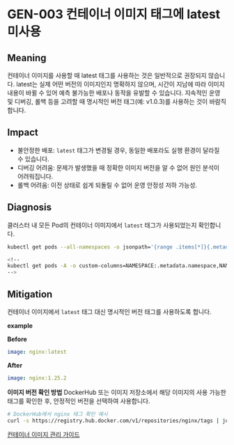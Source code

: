 # GEN-003 컨테이너 이미지 태그에 latest 미사용

## Meaning
컨테이너 이미지를 사용할 때 latest 태그를 사용하는 것은 일반적으로 권장되지 않습니다.
latest는 실제 어떤 버전의 이미지인지 명확하지 않으며, 시간이 지남에 따라 이미지 내용이 바뀔 수 있어 예측 불가능한 배포나 동작을 유발할 수 있습니다.
지속적인 운영 및 디버깅, 롤백 등을 고려할 때 명시적인 버전 태그(예: v1.0.3)를 사용하는 것이 바람직합니다.

## Impact
- 불안정한 배포: ```latest``` 태그가 변경될 경우, 동일한 배포라도 실행 환경이 달라질 수 있습니다.
- 디버깅 어려움: 문제가 발생했을 때 정확한 이미지 버전을 알 수 없어 원인 분석이 어려워집니다.
- 롤백 어려움: 이전 상태로 쉽게 되돌릴 수 없어 운영 안정성 저하 가능성.

## Diagnosis
클러스터 내 모든 Pod의 컨테이너 이미지에서 ```latest``` 태그가 사용되었는지 확인합니다.
```bash
kubectl get pods --all-namespaces -o jsonpath='{range .items[*]}{.metadata.namespace}{"\t"}{.metadata.name}{"\t"}{range .spec.containers[*]}{.name}{"\t"}{.image}{"\n"}{end}{end}' | grep ':latest'

<!--
kubectl get pods -A -o custom-columns=NAMESPACE:.metadata.namespace,NAME:.metadata.name,IMAGE:.spec.containers[*].image | awk 'NR==1 || $3 ~ /:latest/'
-->
```
## Mitigation
컨테이너 이미지에서 ```latest``` 태그 대신 명시적인 버전 태그를 사용하도록 합니다.

**example**

**Before**
```yaml
image: nginx:latest
```

**After**
```yaml
image: nginx:1.25.2
```

**이미지 버전 확인 방법**
DockerHub 또는 이미지 저장소에서 해당 이미지의 사용 가능한 태그를 확인한 후, 안정적인 버전을 선택하여 사용합니다.

```bash
# DockerHub에서 nginx 태그 확인 예시
curl -s https://registry.hub.docker.com/v1/repositories/nginx/tags | jq '.[].name'
```

[컨테이너 이미지 관리 가이드](https://kubernetes.io/ko/docs/concepts/containers/images/#updating-images)